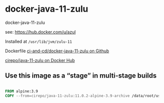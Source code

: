 # docker-java-11-zulu

docker-java-11-zulu

see: https://hub.docker.com/u/azul

Installed at `/usr/lib/jvm/zulu-11`


Dockerfile [ci-and-cd/docker-java-11-zulu on Github](https://github.com/ci-and-cd/docker-java-11-zulu)

[cirepo/java-11-zulu on Docker Hub](https://hub.docker.com/r/cirepo/java-11-zulu/)


## Use this image as a “stage” in multi-stage builds

```dockerfile

FROM alpine:3.9
COPY --from=cirepo/java-11-zulu:11.0.2-alpine-3.9-archive /data/root/usr/lib/jvm/zulu-11 /usr/lib/jvm/zulu-11

```
